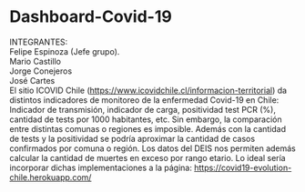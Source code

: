 # Dashboard-Covid-19
INTEGRANTES:  
Felipe Espinoza (Jefe grupo).   
Mario Castillo  
Jorge Conejeros   
José Cartes   
El sitio ICOVID Chile (https://www.icovidchile.cl/informacion-territorial) da distintos indicadores de monitoreo de la enfermedad Covid-19 en Chile: Indicador de transmisión, indicador de carga, positividad test PCR (%), cantidad de tests por 1000 habitantes, etc. Sin embargo, la comparación entre distintas comunas o regiones es imposible. Además con la cantidad de tests y la positividad se podría aproximar la cantidad de casos confirmados por comuna o región. Los datos del DEIS nos permiten además calcular la cantidad de muertes en exceso por rango etario. Lo ideal sería incorporar dichas implementaciones a la página: https://covid19-evolution-chile.herokuapp.com/

